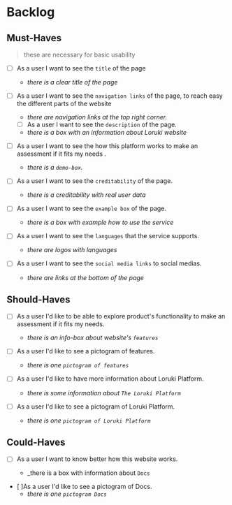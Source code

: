 # Backlog

## Must-Haves

> these are necessary for basic usability

- [ ] As a user I want to see the `title` of the page

  - _there is a clear title of the page_

- [ ] As a user I want to see the `navigation links` of the page, to reach easy
      the different parts of the website

  - _there are navigation links at the top right corner._

  - [ ] As a user I want to see the `description` of the page.
  - _there is a box with an information about Loruki website_

- [ ] As a user I want to see the how this platform works to make an assessment
      if it fits my needs .

  - _there is a `demo-box`._

- [ ] As a user I want to see the `creditability` of the page.

  - _there is a creditability with real user data_

- [ ] As a user I want to see the `example box` of the page.

  - _there is a box with example how to use the service_

- [ ] As a user I want to see the `languages` that the service supports.

  - _there are logos with languages_

- [ ] As a user I want to see the `social media links` to social medias.

  - _there are links at the bottom of the page_

## Should-Haves

- [ ] As a user I'd like to be able to explore product's functionality to make
      an assessment if it fits my needs.

  - _there is an info-box about website's `features`_

- [ ] As a user I'd like to see a pictogram of features.

  - _there is one `pictogram of features`_

- [ ] As a user I'd like to have more information about Loruki Platform.
  - _there is some information about `The Loruki Platform`_
- [ ] As a user I'd like to see a pictogram of Loruki Platform.
  - _there is one `pictogram of Loruki Platform`_

## Could-Haves

- [ ] As a user I want to know better how this website works.

  - \_there is a box with information about `Docs`

- [ ]As a user I'd like to see a pictogram of Docs.
  - _there is one `pictogram Docs`_
